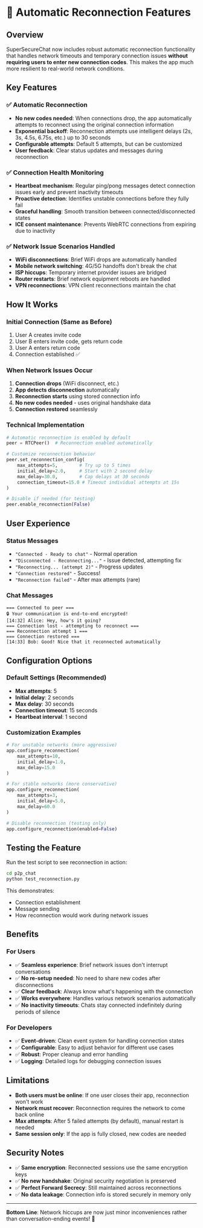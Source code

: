 # 🔄 Automatic Reconnection Features

## Overview

SuperSecureChat now includes robust automatic reconnection functionality that handles network timeouts and temporary connection issues **without requiring users to enter new connection codes**. This makes the app much more resilient to real-world network conditions.

## Key Features

### ✅ Automatic Reconnection
- **No new codes needed**: When connections drop, the app automatically attempts to reconnect using the original connection information
- **Exponential backoff**: Reconnection attempts use intelligent delays (2s, 3s, 4.5s, 6.75s, etc.) up to 30 seconds
- **Configurable attempts**: Default 5 attempts, but can be customized
- **User feedback**: Clear status updates and messages during reconnection

### ✅ Connection Health Monitoring
- **Heartbeat mechanism**: Regular ping/pong messages detect connection issues early and prevent inactivity timeouts
- **Proactive detection**: Identifies unstable connections before they fully fail
- **Graceful handling**: Smooth transition between connected/disconnected states
- **ICE consent maintenance**: Prevents WebRTC connections from expiring due to inactivity

### ✅ Network Issue Scenarios Handled
- **WiFi disconnections**: Brief WiFi drops are automatically handled
- **Mobile network switching**: 4G/5G handoffs don't break the chat
- **ISP hiccups**: Temporary internet provider issues are bridged
- **Router restarts**: Brief network equipment reboots are handled
- **VPN reconnections**: VPN client reconnections maintain the chat

## How It Works

### Initial Connection (Same as Before)
1. User A creates invite code
2. User B enters invite code, gets return code  
3. User A enters return code
4. Connection established ✅

### When Network Issues Occur
1. **Connection drops** (WiFi disconnect, etc.)
2. **App detects disconnection** automatically
3. **Reconnection starts** using stored connection info
4. **No new codes needed** - uses original handshake data
5. **Connection restored** seamlessly

### Technical Implementation

```python
# Automatic reconnection is enabled by default
peer = RTCPeer()  # Reconnection enabled automatically

# Customize reconnection behavior
peer.set_reconnection_config(
    max_attempts=5,        # Try up to 5 times
    initial_delay=2.0,     # Start with 2 second delay
    max_delay=30.0,        # Cap delays at 30 seconds
    connection_timeout=15.0 # Timeout individual attempts at 15s
)

# Disable if needed (for testing)
peer.enable_reconnection(False)
```

## User Experience

### Status Messages
- `"Connected - Ready to chat"` - Normal operation
- `"Disconnected - Reconnecting..."` - Issue detected, attempting fix
- `"Reconnecting... (attempt 2)"` - Progress updates
- `"Connection restored"` - Success!
- `"Reconnection failed"` - After max attempts (rare)

### Chat Messages
```
=== Connected to peer ===
🔒 Your communication is end-to-end encrypted!
[14:32] Alice: Hey, how's it going?
=== Connection lost - attempting to reconnect ===
=== Reconnection attempt 1 ===
=== Connection restored ===
[14:33] Bob: Good! Nice that it reconnected automatically
```

## Configuration Options

### Default Settings (Recommended)
- **Max attempts**: 5
- **Initial delay**: 2 seconds  
- **Max delay**: 30 seconds
- **Connection timeout**: 15 seconds
- **Heartbeat interval**: 1 second

### Customization Examples

```python
# For unstable networks (more aggressive)
app.configure_reconnection(
    max_attempts=10,
    initial_delay=1.0,
    max_delay=15.0
)

# For stable networks (more conservative)  
app.configure_reconnection(
    max_attempts=3,
    initial_delay=5.0,
    max_delay=60.0
)

# Disable reconnection (testing only)
app.configure_reconnection(enabled=False)
```

## Testing the Feature

Run the test script to see reconnection in action:

```bash
cd p2p_chat
python test_reconnection.py
```

This demonstrates:
- Connection establishment
- Message sending
- How reconnection would work during network issues

## Benefits

### For Users
- ✅ **Seamless experience**: Brief network issues don't interrupt conversations
- ✅ **No re-setup needed**: No need to share new codes after disconnections
- ✅ **Clear feedback**: Always know what's happening with the connection
- ✅ **Works everywhere**: Handles various network scenarios automatically
- ✅ **No inactivity timeouts**: Chats stay connected indefinitely during periods of silence

### For Developers
- ✅ **Event-driven**: Clean event system for handling connection states
- ✅ **Configurable**: Easy to adjust behavior for different use cases
- ✅ **Robust**: Proper cleanup and error handling
- ✅ **Logging**: Detailed logs for debugging connection issues

## Limitations

- **Both users must be online**: If one user closes their app, reconnection won't work
- **Network must recover**: Reconnection requires the network to come back online
- **Max attempts**: After 5 failed attempts (by default), manual restart is needed
- **Same session only**: If the app is fully closed, new codes are needed

## Security Notes

- ✅ **Same encryption**: Reconnected sessions use the same encryption keys
- ✅ **No new handshake**: Original security negotiation is preserved
- ✅ **Perfect Forward Secrecy**: Still maintained across reconnections
- ✅ **No data leakage**: Connection info is stored securely in memory only

---

**Bottom Line**: Network hiccups are now just minor inconveniences rather than conversation-ending events! 🚀 